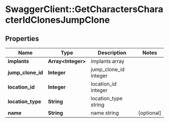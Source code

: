 # SwaggerClient::GetCharactersCharacterIdClonesJumpClone

## Properties
Name | Type | Description | Notes
------------ | ------------- | ------------- | -------------
**implants** | **Array&lt;Integer&gt;** | implants array | 
**jump_clone_id** | **Integer** | jump_clone_id integer | 
**location_id** | **Integer** | location_id integer | 
**location_type** | **String** | location_type string | 
**name** | **String** | name string | [optional] 


